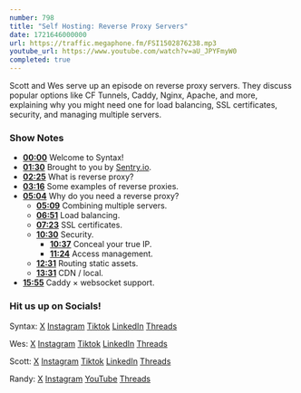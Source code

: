 ```yaml
---
number: 798
title: "Self Hosting: Reverse Proxy Servers"
date: 1721646000000
url: https://traffic.megaphone.fm/FSI1502876238.mp3
youtube_url: https://www.youtube.com/watch?v=aU_JPYFmyW0
completed: true
---
```


Scott and Wes serve up an episode on reverse proxy servers. They discuss popular options like CF Tunnels, Caddy, Nginx, Apache, and more, explaining why you might need one for load balancing, SSL certificates, security, and managing multiple servers.

### Show Notes

* **[00:00](#t=00:00)** Welcome to Syntax!
* **[01:30](#t=01:30)** Brought to you by [Sentry.io](https://sentry.io/syntax/).
* **[02:25](#t=02:25)** What is reverse proxy?
* **[03:16](#t=03:16)** Some examples of reverse proxies.
* **[05:04](#t=05:04)** Why do you need a reverse proxy?
    * **[05:09](#t=05:09)** Combining multiple servers.
    * **[06:51](#t=06:51)** Load balancing.
    * **[07:23](#t=07:23)** SSL certificates.
    * **[10:30](#t=10:30)** Security.
        * **[10:37](#t=10:37)** Conceal your true IP.
        * **[11:24](#t=11:24)** Access management.
    * **[12:31](#t=12:31)** Routing static assets.
    * **[13:31](#t=13:31)** CDN / local.
* **[15:55](#t=15:55)** Caddy × websocket support.

### Hit us up on Socials!

Syntax: [X](https://twitter.com/syntaxfm) [Instagram](https://www.instagram.com/syntax_fm/) [Tiktok](https://www.tiktok.com/@syntaxfm) [LinkedIn](https://www.linkedin.com/company/96077407/admin/feed/posts/) [Threads](https://www.threads.net/@syntax_fm)

Wes: [X](https://twitter.com/wesbos) [Instagram](https://www.instagram.com/wesbos/) [Tiktok](https://www.tiktok.com/@wesbos) [LinkedIn](https://www.linkedin.com/in/wesbos/) [Threads](https://www.threads.net/@wesbos)

Scott: [X](https://twitter.com/stolinski) [Instagram](https://www.instagram.com/stolinski/) [Tiktok](https://www.tiktok.com/@stolinski) [LinkedIn](https://www.linkedin.com/in/stolinski/) [Threads](https://www.threads.net/@stolinski)

Randy: [X](https://twitter.com/randyrektor) [Instagram](https://www.instagram.com/randyrektor/) [YouTube](https://www.youtube.com/@randyrektor) [Threads](https://www.threads.net/@randyrektor)
